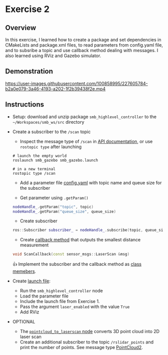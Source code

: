# Exercise 2

## Overview

In this exercise, I learned how to create a package and set dependencies in CMakeLists and package.xml files, to read parameters from config.yaml file, and to subsribe a topic and use callback method dealing with messages. I also learned using RViz and Gazebo simulator.

## Demonstration



https://user-images.githubusercontent.com/100858995/227605784-b2a0e079-3a46-4193-a202-1f2b39438f2e.mp4



## Instructions
- Setup: download and unzip package `smb_highlevel_controller` to the `~/Workspaces/smb_ws/src` directory
- Create a subscriber to the `/scan` topic

  - Inspect the message type of `/scan` in [API documentation](http://docs.ros.org/en/melodic/api/sensor_msgs/html/msg/LaserScan.html), or use `rostopic type` 
after launching


  ```shell
  # launch the empty world
  roslaunch smb_gazebo smb_gazebo.launch
  
  # in a new terminal
  rostopic type /scan
  ```
  
  - Add a parameter file [config.yaml](https://github.com/Perian-Yan/Introduction-to-ROS/blob/36cbe4b5c018e1c7269894053d80dc6c9d76f237/Exercise%202/smb_highlevel_controller/config/config.yaml) with topic name and queue size for the subscriber
  
  - Get parameter using `.getParam()`
  
  ```cpp
  nodeHandle_.getParam("topic", topic)
  nodeHandle_.getParam("queue_size", queue_size)
  ```
  
  - Create subscriber
  
  ```cpp
  ros::Subscriber subscriber_ = nodeHandle_.subscribe(topic, queue_size, &SmbHighlevelController::ScanCallback, this);
  ```
  
  - Create [callback method](https://github.com/Perian-Yan/Introduction-to-ROS/blob/36cbe4b5c018e1c7269894053d80dc6c9d76f237/Exercise%202/smb_highlevel_controller/src/SmbHighlevelController.cpp#L29) that outputs the smallest distance measurement
  
  ```cpp
  void ScanCallback(const sensor_msgs::LaserScan &msg)
  ```
  
    👍 Implement the subscriber and the callback method as [class memebers](https://github.com/Perian-Yan/Introduction-to-ROS/blob/36cbe4b5c018e1c7269894053d80dc6c9d76f237/Exercise%202/smb_highlevel_controller/include/smb_highlevel_controller/SmbHighlevelController.hpp#L28-L34). 

- Create [launch file](https://github.com/Perian-Yan/Introduction-to-ROS/blob/36cbe4b5c018e1c7269894053d80dc6c9d76f237/Exercise%202/smb_highlevel_controller/launch/smb_highlevel_controller_node.launch):
  - Run the `smb_highlevel_controller` node
  - Load the parameter file
  - Include the launch file from Exercise 1. 
  - Pass the argument `laser_enabled` with the value `True`
  - Add RViz
  
- OPTIONAL
  - The [`pointcloud_to_laserscan` node](http://wiki.ros.org/pointcloud_to_laserscan) converts 3D point cloud into 2D laser scan
  - Create an additional subscriber to the topic `/rslidar_points` and print the number of points. See message type [PointCloud2](http://docs.ros.org/en/melodic/api/sensor_msgs/html/msg/PointCloud2.html).
